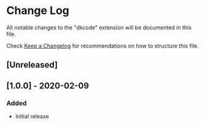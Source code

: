 # Change Log

All notable changes to the "dkcode" extension will be documented in this file.

Check [Keep a Changelog](http://keepachangelog.com/) for recommendations on how to structure this file.

## [Unreleased]

## [1.0.0] - 2020-02-09
### Added
- Initial release

